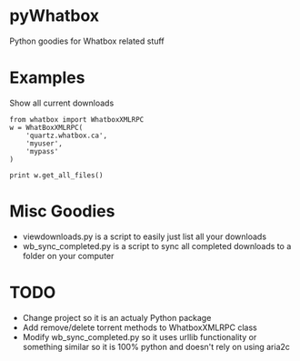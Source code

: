 pyWhatbox
=========

Python goodies for Whatbox related stuff

Examples
========

Show all current downloads
```
from whatbox import WhatboxXMLRPC
w = WhatBoxXMLRPC(
    'quartz.whatbox.ca',
    'myuser',
    'mypass'
)

print w.get_all_files()
```

Misc Goodies
============

* viewdownloads.py is a script to easily just list all your downloads
* wb_sync_completed.py is a script to sync all completed downloads to a folder on your computer


TODO
====

* Change project so it is an actualy Python package
* Add remove/delete torrent methods to WhatboxXMLRPC class
* Modify wb_sync_completed.py so it uses urllib functionality or something similar so
  it is 100% python and doesn't rely on using aria2c
